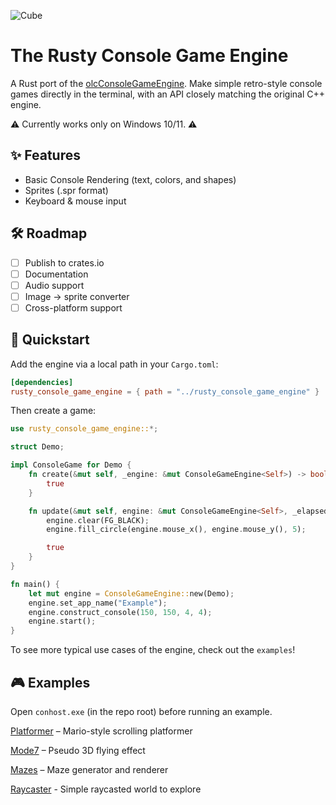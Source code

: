 ![Cube](https://github.com/user-attachments/assets/a96058d7-3939-4c1e-9974-fa99a06e2763)

# The Rusty Console Game Engine

A Rust port of the [olcConsoleGameEngine](https://github.com/OneLoneCoder/Javidx9/blob/master/ConsoleGameEngine/olcConsoleGameEngine.h). Make simple retro-style console games directly in the terminal, with an API closely matching the original C++ engine.

⚠️ Currently works only on Windows 10/11. ⚠️

## ✨ Features
- Basic Console Rendering (text, colors, and shapes)
- Sprites (.spr format)
- Keyboard & mouse input

## 🛠 Roadmap
- [ ] Publish to crates.io
- [ ] Documentation
- [ ] Audio support
- [ ] Image → sprite converter
- [ ] Cross-platform support

## 🚀 Quickstart

Add the engine via a local path in your `Cargo.toml`:

```toml
[dependencies]
rusty_console_game_engine = { path = "../rusty_console_game_engine" }
```

Then create a game:
```rust
use rusty_console_game_engine::*;

struct Demo;

impl ConsoleGame for Demo {
    fn create(&mut self, _engine: &mut ConsoleGameEngine<Self>) -> bool {
        true
    }

    fn update(&mut self, engine: &mut ConsoleGameEngine<Self>, _elapsed_time: f32) -> bool {
        engine.clear(FG_BLACK);
        engine.fill_circle(engine.mouse_x(), engine.mouse_y(), 5);

        true
    }
}

fn main() {
    let mut engine = ConsoleGameEngine::new(Demo);
    engine.set_app_name("Example");
    engine.construct_console(150, 150, 4, 4);
    engine.start();
}
```
To see more typical use cases of the engine, check out the `examples`!

## 🎮 Examples

Open `conhost.exe` (in the repo root) before running an example.

[Platformer](https://github.com/rip-super/RustyConsoleGameEngine/blob/main/examples/jario.rs) – Mario-style scrolling platformer

[Mode7](https://github.com/rip-super/RustyConsoleGameEngine/blob/main/examples/mode7.rs) – Pseudo 3D flying effect

[Mazes](https://github.com/rip-super/RustyConsoleGameEngine/blob/main/examples/mazes.rs) – Maze generator and renderer

[Raycaster](https://github.com/rip-super/RustyConsoleGameEngine/blob/main/examples/raycaster.rs) - Simple raycasted world to explore
